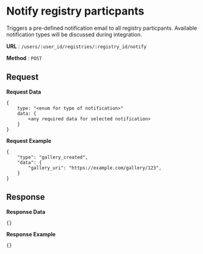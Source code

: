 # Notify registry particpants

Triggers a pre-defined notification email to all registry particpants. Available
notification types will be discussed during integration.

**URL** : `/users/:user_id/registries/:registry_id/notify`

**Method** : `POST`

## Request

**Request Data**

```
{
    type: "<enum for type of notification>"
    data: {
        <any required data for selected notification>
    }
}
```

**Request Example**

```
{
    "type": "gallery_created",
    "data": {
        "gallery_uri": "https://example.com/gallery/123",
    }
}
```

## Response

**Response Data**

```
{}
```

**Response Example**

```
{}
```
